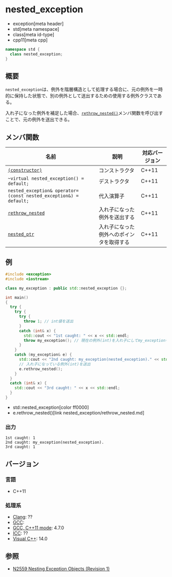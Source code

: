 # nested_exception
* exception[meta header]
* std[meta namespace]
* class[meta id-type]
* cpp11[meta cpp]

```cpp
namespace std {
  class nested_exception;
}
```

## 概要
`nested_exception`は、例外を階層構造として処理する場合に、元の例外を一時的に保持した状態で、別の例外として送出するための使用する例外クラスである。

入れ子になった例外を補足した場合、[`rethrow_nested()`](nested_exception/rethrow_nested.md)メンバ関数を呼び出すことで、元の例外を送出できる。


## メンバ関数

| 名前 | 説明 | 対応バージョン |
|------|------|----------------|
| [`(constructor)`](nested_exception/op_constructor.md) | コンストラクタ | C++11 |
| `~virtual nested_exception() = default;` | デストラクタ | C++11 |
| `nested_exception& operator=(const nested_exception&) = default;` | 代入演算子 | C++11 |
| [`rethrow_nested`](nested_exception/rethrow_nested.md) | 入れ子になった例外を送出する | C++11 |
| [`nested_ptr`](nested_exception/nested_ptr.md) | 入れ子になった例外へのポインタを取得する | C++11 |


## 例
```cpp
#include <exception>
#include <iostream>

class my_exception : public std::nested_exception {};

int main()
{
  try {
    try {
      try {
        throw 1; // int値を送出
      }
      catch (int& x) {
        std::cout << "1st caught: " << x << std::endl;
        throw my_exception(); // 現在の例外(int)を入れ子にしてmy_exceptionを送出
      }
    }
    catch (my_exception& e) {
      std::cout << "2nd caught: my_exception(nested_exception)." << std::endl;
      // 入れ子になっている例外(int)を送出
      e.rethrow_nested();
    }
  }
  catch (int& x) {
    std::cout << "3rd caught: " << x << std::endl;
  }
}
```
* std::nested_exception[color ff0000]
* e.rethrow_nested()[link nested_exception/rethrow_nested.md]

### 出力
```
1st caught: 1
2nd caught: my_exception(nested_exception).
3rd caught: 1
```

## バージョン
### 言語
- C++11

### 処理系
- [Clang](/implementation.md#clang): ??
- [GCC](/implementation.md#gcc): 
- [GCC, C++11 mode](/implementation.md#gcc): 4.7.0
- [ICC](/implementation.md#icc): ??
- [Visual C++](/implementation.md#visual_cpp): 14.0


## 参照
- [N2559 Nesting Exception Objects (Revision 1)](http://www.open-std.org/jtc1/sc22/wg21/docs/papers/2008/n2559.htm)

